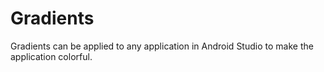 # Gradients
Gradients can be applied to any application in Android Studio to make the application colorful.
